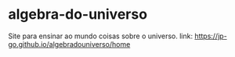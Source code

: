 # algebra-do-universo
Site para ensinar ao mundo coisas sobre o universo.
link: https://jp-go.github.io/algebradouniverso/home

